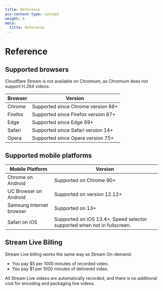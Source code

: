 ```yaml
---
title: Reference
pcx-content-type: concept
weight: 6
meta:
  title: Reference
---
```


# Reference

## Supported browsers

Cloudflare Stream is not available on Chromium, as Chromium does not support H.264 videos.

<TableWrap>

Browser         | Version
----------------|-----------------------------------
Chrome          | Supported since Chrome version 88+
Firefox         | Supported since Firefox version 87+
Edge            | Supported since Edge 89+
Safari          | Supported since Safari version 14+
Opera           | Supported since Opera version 75+

</TableWrap>

## Supported mobile platforms

<TableWrap>

Mobile Platform   | Version
------------------|-----------------------------------------------------------------------------------
Chrome on Android | Supported on Chrome 90+
UC Browser on Android | Supported on version 12.12+
Samsung Internet browser | Supported on 13+
Safari on iOS    | Supported on iOS 13.4+. Speed selector supported when not in fullscreen.

</TableWrap>

## Stream Live Billing 

Stream Live billing works the same way as Stream On-demand:

* You pay $5 per 1000 minutes of recorded video.
* You pay $1 per 1000 minutes of delivered video.

All Stream Live videos are automatically recorded, and there is no additional cost for encoding and packaging live videos.
